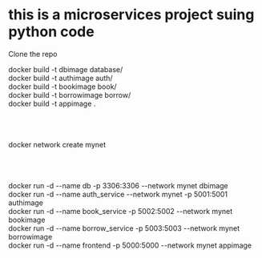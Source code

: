 # this is a microservices project suing python code


Clone the repo 

docker build -t dbimage database/ <br />
docker build -t authimage auth/ <br />
docker build -t bookimage book/ <br />
docker build -t borrowimage borrow/ <br />
docker build -t appimage . <br /> <br /> <br /> <br />


docker network create mynet <br /> <br /> <br /> <br />


docker run -d --name db -p 3306:3306 --network mynet dbimage <br />
docker run -d --name auth_service --network mynet  -p 5001:5001 authimage <br />
docker run -d --name book_service -p 5002:5002 --network mynet bookimage <br />
docker run -d --name borrow_service  -p 5003:5003 --network mynet borrowimage <br />
docker run -d --name frontend  -p 5000:5000 --network mynet  appimage <br /> 

